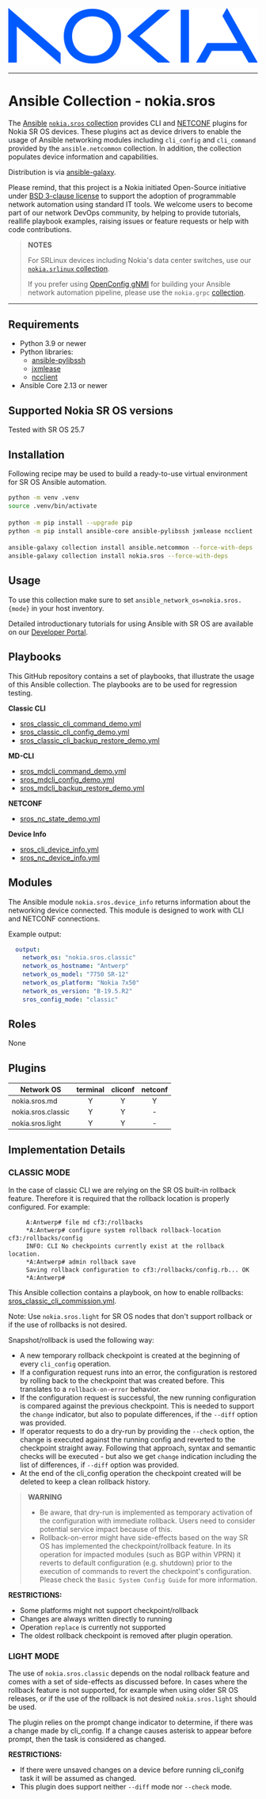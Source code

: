 ![NOKIA](media/logo.png)

---

# Ansible Collection - nokia.sros

The [Ansible](https://www.ansible.com) [`nokia.sros` collection](https://galaxy.ansible.com/nokia/sros) provides CLI and [NETCONF](https://www.rfc-editor.org/rfc/rfc6241.html) plugins for Nokia SR OS devices. These plugins act as device drivers to enable the usage of Ansible networking modules including `cli_config` and `cli_command` provided by the `ansible.netcommon` collection. In addition, the collection populates device information and capabilities.

Distribution is via [ansible-galaxy](https://galaxy.ansible.com/).

Please remind, that this project is a Nokia initiated Open-Source initiative under [BSD 3-clause license](./license) to support the adoption of programmable network automation using standard IT tools. We welcome users to become part of our network DevOps community, by helping to provide tutorials, reallife playbook examples, raising issues or feature requests or help with code contributions.

> **NOTES**
>
> For SRLinux devices including Nokia's data center switches, use our [`nokia.srlinux` collection](https://galaxy.ansible.com/nokia/srlinux).
>
> If you prefer using [OpenConfig gNMI](http://www.openconfig.net/projects/gnmi/gnmi) for building your Ansible network automation pipeline, please use the `nokia.grpc` [collection](https://galaxy.ansible.com/nokia/grpc).

---

## Requirements
* Python 3.9 or newer
* Python libraries:
    * [ansible-pylibssh](https://pypi.org/project/ansible-pylibssh)
    * [jxmlease](https://pypi.org/project/jxmlease)
    * [ncclient](https://pypi.org/project/ncclient)
* Ansible Core 2.13 or newer

## Supported Nokia SR OS versions
Tested with SR OS 25.7

## Installation
Following recipe may be used to build a ready-to-use virtual environment for SR OS Ansible automation.

```bash
python -m venv .venv
source .venv/bin/activate

python -m pip install --upgrade pip
python -m pip install ansible-core ansible-pylibssh jxmlease ncclient

ansible-galaxy collection install ansible.netcommon --force-with-deps
ansible-galaxy collection install nokia.sros --force-with-deps
```

## Usage

To use this collection make sure to set `ansible_network_os=nokia.sros.{mode}` in your host inventory.

Detailed introductionary tutorials for using Ansible with SR OS are available on our [Developer Portal](https://network.developer.nokia.com/sr/learn/sr-os-ansible).

## Playbooks

This GitHub repository contains a set of playbooks, that illustrate the usage of this Ansible collection. The playbooks are to be used for regression testing.

**Classic CLI**

* [sros_classic_cli_command_demo.yml](tests/playbooks/sros_classic_cli_command_demo.yml)
* [sros_classic_cli_config_demo.yml](tests/playbooks/sros_classic_cli_config_demo.yml)
* [sros_classic_cli_backup_restore_demo.yml](tests/playbooks/sros_classic_cli_backup_restore_demo.yml)

**MD-CLI**

* [sros_mdcli_command_demo.yml](tests/playbooks/sros_mdcli_command_demo.yml)
* [sros_mdcli_config_demo.yml](tests/playbooks/sros_mdcli_config_demo.yml)
* [sros_mdcli_backup_restore_demo.yml](tests/playbooks/sros_mdcli_backup_restore_demo.yml)

**NETCONF**

* [sros_nc_state_demo.yml](tests/playbooks/sros_nc_state_demo.yml)

**Device Info**

* [sros_cli_device_info.yml](tests/playbooks/sros_cli_device_info.yml)
* [sros_nc_device_info.yml](tests/playbooks/sros_nc_device_info.yml)

## Modules

The Ansible module `nokia.sros.device_info` returns information about the networking device connected. This module is designed to work with CLI and NETCONF connections.

Example output:

```yaml
  output:
    network_os: "nokia.sros.classic"
    network_os_hostname: "Antwerp"
    network_os_model: "7750 SR-12"
    network_os_platform: "Nokia 7x50"
    network_os_version: "B-19.5.R2"
    sros_config_mode: "classic"
```

## Roles
None

## Plugins
|     Network OS      | terminal | cliconf | netconf |
|---------------------|:--------:|:-------:|:-------:|
| nokia.sros.md       |     Y    |    Y    |    Y    |
| nokia.sros.classic  |     Y    |    Y    |    -    |
| nokia.sros.light    |     Y    |    Y    |    -    |

## Implementation Details

### CLASSIC MODE

In the case of classic CLI we are relying on the SR OS built-in rollback feature. Therefore it is required that the rollback location is properly configured. For example:

```
     A:Antwerp# file md cf3:/rollbacks
     *A:Antwerp# configure system rollback rollback-location cf3:/rollbacks/config
     INFO: CLI No checkpoints currently exist at the rollback location.
     *A:Antwerp# admin rollback save
     Saving rollback configuration to cf3:/rollbacks/config.rb... OK
     *A:Antwerp#
```

This Ansible collection contains a playbook, on how to enable rollbacks: [sros_classic_cli_commission.yml](tests/playbooks/sros_classic_cli_commission.yml).

Note: Use `nokia.sros.light` for SR OS nodes that don't support rollback or if the use of rollbacks is not desired.


Snapshot/rollback is used the following way:

* A new temporary rollback checkpoint is created at the beginning of every `cli_config` operation.
* If a configuration request runs into an error, the configuration is restored by rolling back to the checkpoint that was created before. This translates to a `rollback-on-error` behavior.
* If the configuration request is successful, the new running configuration is compared against the previous checkpoint. This is needed to support the `change` indicator, but also to populate differences, if the `--diff` option was provided.
* If operator requests to do a dry-run by providing the `--check` option, the change is executed against the running config and reverted to the checkpoint straight away. Following that approach, syntax and semantic checks will be executed - but also we get `change` indication including the list of differences, if `--diff` option was provided.
* At the end of the cli_config operation the checkpoint created will be deleted to keep a clean rollback history.

> **WARNING**
>
> * Be aware, that dry-run is implemented as temporary activation of the configuration with immediate rollback. Users need to consider potential service impact because of this.
> * Rollback-on-error might have side-effects based on the way SR OS has implemented the checkpoint/rollback feature. In its operation for impacted modules (such as BGP within VPRN) it reverts to default configuration (e.g. shutdown) prior to the execution of commands to revert the checkpoint's configuration. Please check the `Basic System Config Guide` for more information.

**RESTRICTIONS:**

* Some platforms might not support checkpoint/rollback
* Changes are always written directly to running
* Operation `replace` is currently not supported
* The oldest rollback checkpoint is removed after plugin operation.

### LIGHT MODE

The use of `nokia.sros.classic` depends on the nodal rollback feature and comes with a set of side-effects as discussed before. In cases where the rollback feature is not supported, for example when using older SR OS releases, or if the use of the rollback is not desired `nokia.sros.light` should be used.

The plugin relies on the prompt change indicator to determine, if there was a change made by cli_config. If a change causes asterisk to appear before prompt, then the task is considered as changed.

**RESTRICTIONS:**

* If there were unsaved changes on a device before running cli_conifg task it will be assumed as changed.
* This plugin does support neither `--diff` mode nor `--check` mode.
